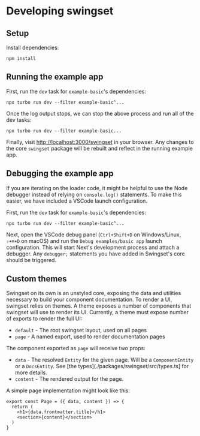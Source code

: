 # Developing swingset

## Setup

Install dependencies:

```shell-session
npm install
```

## Running the example app

First, run the `dev` task for `example-basic`'s dependencies:

```shell-session
npx turbo run dev --filter example-basic^...
```

Once the log output stops, we can stop the above process and run all of the dev tasks:

```shell-session
npx turbo run dev --filter example-basic...
```

Finally, visit <http://localhost:3000/swingset> in your browser. Any changes to the core `swingset` package will be rebuilt and reflect in the running example app.

## Debugging the example app

If you are iterating on the loader code, it might be helpful to use the Node debugger instead of relying on `console.log()` statements. To make this easier, we have included a VSCode launch configuration.

First, run the `dev` task for `example-basic`'s dependencies:

```shell-session
npx turbo run dev --filter example-basic^...
```

Next, open the VSCode debug panel (`Ctrl+Shift+D` on Windows/Linux, `⇧+⌘+D` on macOS) and run the `Debug examples/basic app` launch configuration. This will start Next's development process and attach a debugger. Any `debugger;` statements you have added in Swingset's core should be triggered.

## Custom themes

Swingset on its own is an unstyled core, exposing the data and utilities necessary to build your component documentation. To render a UI, swingset relies on themes. A theme exposes a number of components that swingset will use to render its UI. Currently, a theme must expose number of exports to render the full UI:

- `default` - The root swingset layout, used on all pages
- `page` - A named export, used to render documentation pages

The component exported as `page` will receive two props:

- `data` - The resolved `Entity` for the given page. Will be a `ComponentEntity` or a `DocsEntity`. See [the types](./packages/swingset/src/types.ts] for more details.
- `content` - The rendered output for the page.

A simple page implementation might look like this:

```tsx
export const Page = ({ data, content }) => {
  return (
    <h1>{data.frontmatter.title}</h1>
    <section>{content}</section>
  )
}
```
